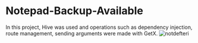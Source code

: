 # Notepad-Backup-Available
In this project, Hive was used and operations such as dependency injection, route management, sending arguments were made with GetX.
![notdefteri](https://user-images.githubusercontent.com/52213548/218537183-ac7d9dd2-3729-4b4d-8c51-773f1e110272.PNG)
